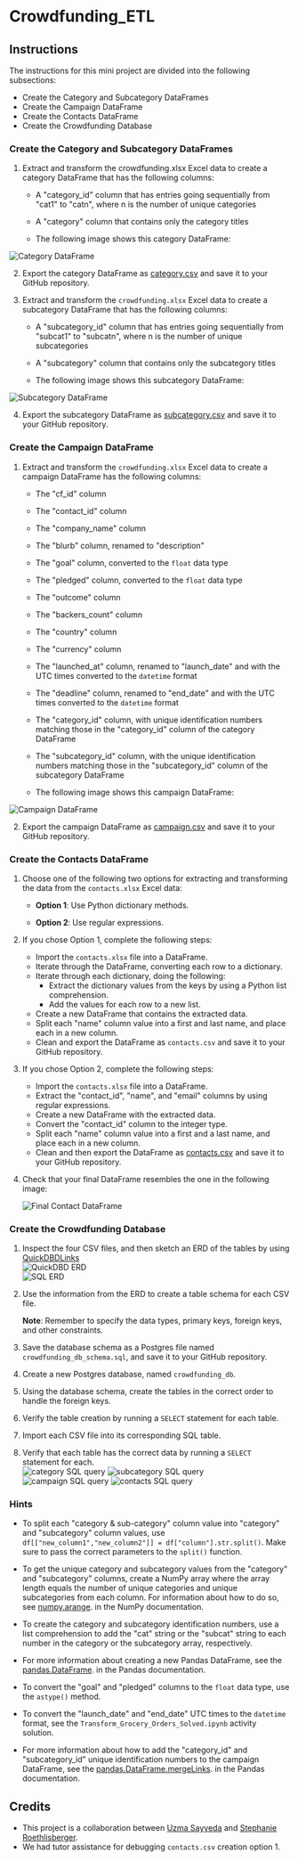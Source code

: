 # Crowdfunding_ETL
## Instructions
The instructions for this mini project are divided into the following subsections:
- Create the Category and Subcategory DataFrames
- Create the Campaign DataFrame
- Create the Contacts DataFrame
- Create the Crowdfunding Database
### Create the Category and Subcategory DataFrames  
1. Extract and transform the crowdfunding.xlsx Excel data to create a category DataFrame that has the following columns:
    - A "category_id" column that has entries going sequentially from "cat1" to "catn", where n is the number of unique categories

    - A "category" column that contains only the category titles

    - The following image shows this category DataFrame:

![Category DataFrame](./Images/Category_DF.png)

2. Export the category DataFrame as [category.csv](./CSVs/category.csv) and save it to your GitHub repository.

3. Extract and transform the `crowdfunding.xlsx` Excel data to create a subcategory DataFrame that has the following columns:

    - A "subcategory_id" column that has entries going sequentially from "subcat1" to "subcatn", where n is the number of unique subcategories

    - A "subcategory" column that contains only the subcategory titles

    - The following image shows this subcategory DataFrame:

![Subcategory DataFrame](./Images/Subcategory_DF.png)

4. Export the subcategory DataFrame as [subcategory.csv](./CSVs/subcategory.csv) and save it to your GitHub repository.

### Create the Campaign DataFrame
1. Extract and transform the `crowdfunding.xlsx` Excel data to create a campaign DataFrame has the following columns:

    - The "cf_id" column

    - The "contact_id" column

    - The "company_name" column

    - The "blurb" column, renamed to "description"

    - The "goal" column, converted to the `float` data type

    - The "pledged" column, converted to the `float` data type

    - The "outcome" column

    - The "backers_count" column

    - The "country" column

    - The "currency" column

    - The "launched_at" column, renamed to "launch_date" and with the UTC times converted to the `datetime` format

    - The "deadline" column, renamed to "end_date" and with the UTC times converted to the `datetime` format

    - The "category_id" column, with unique identification numbers matching those in the "category_id" column of the category DataFrame

    - The "subcategory_id" column, with the unique identification numbers matching those in the "subcategory_id" column of the subcategory DataFrame

    - The following image shows this campaign DataFrame:

![Campaign DataFrame](./Images/Campaign_DF.png)

2. Export the campaign DataFrame as [campaign.csv](./CSVs/campaign.csv) and save it to your GitHub repository.

### Create the Contacts DataFrame
1. Choose one of the following two options for extracting and transforming the data from the `contacts.xlsx` Excel data:

    - **Option 1**: Use Python dictionary methods.

    - **Option 2**: Use regular expressions.

2. If you chose Option 1, complete the following steps:

    - Import the `contacts.xlsx` file into a DataFrame.
    - Iterate through the DataFrame, converting each row to a dictionary.
    - Iterate through each dictionary, doing the following:
        - Extract the dictionary values from the keys by using a Python list comprehension.
        - Add the values for each row to a new list.
    - Create a new DataFrame that contains the extracted data.
    - Split each "name" column value into a first and last name, and place each in a new column.
    - Clean and export the DataFrame as `contacts.csv` and save it to your GitHub repository.
3. If you chose Option 2, complete the following steps:

    - Import the `contacts.xlsx` file into a DataFrame.
    - Extract the "contact_id", "name", and "email" columns by using regular expressions.
    - Create a new DataFrame with the extracted data.
    - Convert the "contact_id" column to the integer type.
    - Split each "name" column value into a first and a last name, and place each in a new column.
    - Clean and then export the DataFrame as [contacts.csv](./CSVs/contacts.csv) and save it to your GitHub repository.
4. Check that your final DataFrame resembles the one in the following image:

    ![Final Contact DataFrame](./Images/Contacts_DF.png)

### Create the Crowdfunding Database
1. Inspect the four CSV files, and then sketch an ERD of the tables by using [QuickDBDLinks](https://www.quickdatabasediagrams.com/)  
![QuickDBD ERD](./Images/QuickDBD_ERD.png)  
![SQL ERD](./Images/SQL_ERD.png)

2. Use the information from the ERD to create a table schema for each CSV file.

    **Note**: Remember to specify the data types, primary keys, foreign keys, and other constraints.

3. Save the database schema as a Postgres file named `crowdfunding_db_schema.sql`, and save it to your GitHub repository.

4. Create a new Postgres database, named `crowdfunding_db`.

5. Using the database schema, create the tables in the correct order to handle the foreign keys.

6. Verify the table creation by running a `SELECT` statement for each table.  

7. Import each CSV file into its corresponding SQL table.

8. Verify that each table has the correct data by running a `SELECT` statement for each.  
![category SQL query](./Images/Category.png)
![subcategory SQL query](./Images/Subcategory.png)
![campaign SQL query](./Images/Campaign.png)
![contacts SQL query](./Images/Contacts.png)

### Hints
-   To split each "category & sub-category" column value into "category" and "subcategory" column values, use` df[["new_column1","new_column2"]] = df["column"].str.split()`. Make sure to pass the correct parameters to the `split()` function.

-   To get the unique category and subcategory values from the "category" and "subcategory" columns, create a NumPy array where the array length equals the number of unique categories and unique subcategories from each column. For information about how to do so, see [numpy.arange](https://numpy.org/doc/stable/reference/generated/numpy.arange.html). in the NumPy documentation.

-   To create the category and subcategory identification numbers, use a list comprehension to add the "cat" string or the "subcat" string to each number in the category or the subcategory array, respectively.

-   For more information about creating a new Pandas DataFrame, see the [pandas.DataFrame](https://pandas.pydata.org/docs/reference/api/pandas.DataFrame.html). in the Pandas documentation.

-   To convert the "goal" and "pledged" columns to the `float` data type, use the `astype()` method.

-   To convert the "launch_date" and "end_date" UTC times to the `datetime` format, see the `Transform_Grocery_Orders_Solved.ipynb` activity solution.

-   For more information about how to add the "category_id" and "subcategory_id" unique identification numbers to the campaign DataFrame, see the [pandas.DataFrame.mergeLinks](https://pandas.pydata.org/docs/reference/api/pandas.DataFrame.merge.html). in the Pandas documentation.  
## Credits

- This project is a collaboration between [Uzma Sayyeda](https://github.com/UzmaSayyeda) and [Stephanie Roethlisberger](https://github.com/SRoethlisberger85).  
- We had tutor assistance for debugging `contacts.csv` creation option 1.
